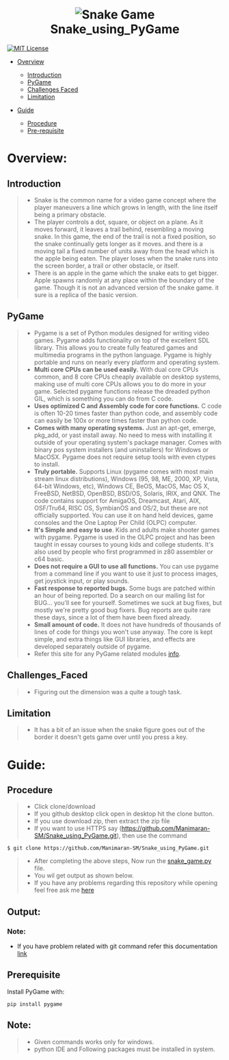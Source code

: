 <h1 align="center">
  <img src="https://im.indiatimes.in/media/content/2018/Aug/snake_game_1533210447.jpg" alt="Snake Game"><br>
  Snake_using_PyGame
</h1>

[![MIT License](https://img.shields.io/badge/license-MIT-blue.svg?style=flat)](https://github.com/Manimaran-SM/Snake_using_PyGame/blob/master/LICENSE)

* [Overview](#Overview)
   * [Introduction](#Introduction)
   * [PyGame](#PyGame)
   * [Challenges Faced](#Challenges_Faced)
   * [Limitation](#Limitation)
   
* [Guide](#Guide)
  * [Procedure](#Procedure)
  * [Pre-requisite](#Prerequisite)


# Overview:
## Introduction
>* Snake is the common name for a video game concept where the player maneuvers a line which grows in length, with the line itself being a primary obstacle. 
>* The player controls a dot, square, or object on a plane. As it moves forward, it leaves a trail behind, resembling a moving snake. In this game, the end of the trail is not a fixed position, so the snake continually gets longer as it moves. and there is a moving tail a fixed number of units away from the head which is the apple being eaten. The player loses when the snake runs into the screen border, a trail or other obstacle, or itself.
>* There is an apple in the game which the snake eats to get bigger. Apple spawns randomly at any place within the boundary of the game. Though it is not an advanced version of the snake game. it sure is a replica of the basic version.

## PyGame
>* Pygame is a set of Python modules designed for writing video games. Pygame adds functionality on top of the excellent SDL library. This allows you to create fully featured games and multimedia programs in the python language.
Pygame is highly portable and runs on nearly every platform and operating system.
>* <b>Multi core CPUs can be used easily.</b> With dual core CPUs common, and 8 core CPUs cheaply available on desktop systems, making use of multi core CPUs allows you to do more in your game. Selected pygame functions release the dreaded python GIL, which is something you can do from C code.
>* <b>Uses optimized C and Assembly code for core functions.</b> C code is often 10-20 times faster than python code, and assembly code can easily be 100x or more times faster than python code.
>* <b>Comes with many operating systems.</b> Just an apt-get, emerge, pkg_add, or yast install away. No need to mess with installing it outside of your operating system's package manager. Comes with binary pos system installers (and uninstallers) for Windows or MacOSX. Pygame does not require setup tools with even ctypes to install.
>* <b>Truly portable.</b> Supports Linux (pygame comes with most main stream linux distributions), Windows (95, 98, ME, 2000, XP, Vista, 64-bit Windows, etc), Windows CE, BeOS, MacOS, Mac OS X, FreeBSD, NetBSD, OpenBSD, BSD/OS, Solaris, IRIX, and QNX. The code contains support for AmigaOS, Dreamcast, Atari, AIX, OSF/Tru64, RISC OS, SymbianOS and OS/2, but these are not officially supported. You can use it on hand held devices, game consoles and the One Laptop Per Child (OLPC) computer.
>* <b>It's Simple and easy to use</b>. Kids and adults make shooter games with pygame. Pygame is used in the OLPC project and has been taught in essay courses to young kids and college students. It's also used by people who first programmed in z80 assembler or c64 basic.
>* <b>Does not require a GUI to use all functions.</b> You can use pygame from a command line if you want to use it just to process images, get joystick input, or play sounds.
>* <b>Fast response to reported bugs.</b> Some bugs are patched within an hour of being reported. Do a search on our mailing list for BUG... you'll see for yourself. Sometimes we suck at bug fixes, but mostly we're pretty good bug fixers. Bug reports are quite rare these days, since a lot of them have been fixed already.
>* <b>Small amount of code.</b> It does not have hundreds of thousands of lines of code for things you won't use anyway. The core is kept simple, and extra things like GUI libraries, and effects are developed separately outside of pygame.
>* Refer this site for any PyGame related modules [info](https://devdocs.io/pygame/).

## Challenges_Faced
>* Figuring out the dimension was a quite a tough task. 

## Limitation
>* It has a bit of an issue when the snake figure goes out of the border it doesn't gets game over until you press a key.

# Guide:
## Procedure
>* Click clone/download
>* If you github desktop click open in desktop hit the clone button. 
>* If you use download zip, then extract the zip file  
>* If you want to use HTTPS say (https://github.com/Manimaran-SM/Snake_using_PyGame.git), then use the command
``` 
$ git clone https://github.com/Manimaran-SM/Snake_using_PyGame.git
```
>* After completing the above steps, Now run the [snake_game.py](https://github.com/Manimaran-SM/Snake_using_PyGame/blob/master/snake_game.py) file. 
>* You wil get output as shown below.
>* If you have any problems regarding this repository while opening feel free ask me [here](https://github.com/Manimaran-SM/Snake_using_PyGame/issues/new)

## Output:

### Note:
* If you have problem related with git command refer this documentation [link](https://git-scm.com/book/en/v2/Git-Basics-Getting-a-Git-Repository)

## Prerequisite
Install PyGame with:

```
pip install pygame
```
## Note:
>* Given commands works only for windows.
>* python IDE and Following packages must be installed in system.
    
